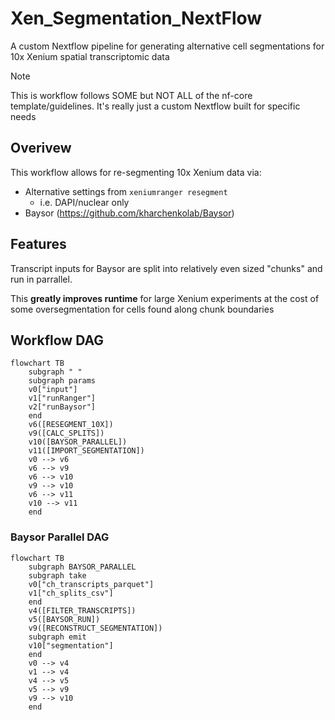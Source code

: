 # Xen_Segmentation_NextFlow
A custom Nextflow pipeline for generating alternative cell segmentations for 10x Xenium spatial transcriptomic data

> [!NOTE]
> This is workflow follows SOME but NOT ALL of the nf-core template/guidelines. It's really just a custom Nextflow built for specific needs

## Overivew 
This workflow allows for re-segmenting 10x Xenium data via:

- Alternative settings from `xeniumranger resegment`
    - i.e. DAPI/nuclear only
- Baysor (https://github.com/kharchenkolab/Baysor)

## Features

Transcript inputs for Baysor are split into relatively even sized "chunks" and run in parrallel. 

This **greatly improves runtime** for large Xenium experiments at the cost of some oversegmentation for cells found along chunk boundaries
 
## Workflow DAG

```mermaid
flowchart TB
    subgraph " "
    subgraph params
    v0["input"]
    v1["runRanger"]
    v2["runBaysor"]
    end
    v6([RESEGMENT_10X])
    v9([CALC_SPLITS])
    v10([BAYSOR_PARALLEL])
    v11([IMPORT_SEGMENTATION])
    v0 --> v6
    v6 --> v9
    v6 --> v10
    v9 --> v10
    v6 --> v11
    v10 --> v11
    end
```

### Baysor Parallel DAG

```mermaid
flowchart TB
    subgraph BAYSOR_PARALLEL
    subgraph take
    v0["ch_transcripts_parquet"]
    v1["ch_splits_csv"]
    end
    v4([FILTER_TRANSCRIPTS])
    v5([BAYSOR_RUN])
    v9([RECONSTRUCT_SEGMENTATION])
    subgraph emit
    v10["segmentation"]
    end
    v0 --> v4
    v1 --> v4
    v4 --> v5
    v5 --> v9
    v9 --> v10
    end
```
